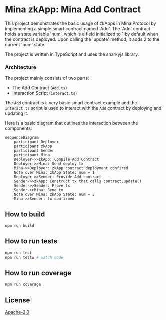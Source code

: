 # Mina zkApp: Mina Add Contract

This project demonstrates the basic usage of zkApps in Mina Protocol by implementing a simple smart contract named 'Add'. The 'Add' contract holds a state variable 'num', which is a field initialized to 1 by default when the contract is deployed. Upon calling the 'update' method, it adds 2 to the current 'num' state.

The project is written in TypeScript and uses the snarkyjs library.

### Architecture

The project mainly consists of two parts:

- The Add Contract (`Add.ts`)
- Interaction Script (`interact.ts`)

The `Add` contract is a very basic smart contract example and the `interact.ts` script is used to interact with the `Add` contract by deploying and updating it.

Here is a basic diagram that outlines the interaction between the components:

```mermaid
sequenceDiagram
    participant Deployer
    participant zkApp
    participant Sender
    participant Mina
    Deployer->>zkApp: Compile Add Contract
    Deployer->>Mina: Send deploy tx
    Mina->>Deployer: zkApp contract deployment confired
    Note over Mina: zkApp State: num = 1
    Deployer->>Sender: Provide Add contract
    Sender->>zkApp: Construct tx that calls contract.update()
    Sender->>Sender: Prove tx
    Sender->>Mina: Send tx
    Note over Mina: zkApp State: num = 3
    Mina->>Sender: tx confirmed
```

## How to build

```sh
npm run build
```

## How to run tests

```sh
npm run test
npm run testw # watch mode
```

## How to run coverage

```sh
npm run coverage
```

## License

[Apache-2.0](LICENSE)
